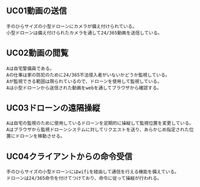 ## UC01動画の送信
    手のひらサイズの小型ドローンにカメラが備え付けられている。  
    小型ドローンは備え付けられたカメラを通して24/365動画を送信している。

## UC02動画の閲覧
    Aは自宅警備員である。  
    Aの仕事は家の防犯のために24/365不法侵入者がいないかどうか監視している。  
    Aが監視できる範囲は限られているので、ドローンを使用して監視している。  
    Aは小型ドローンから送信された動画をwebを通してブラウザから確認する。  

## UC03ドローンの遠隔操縦
    Aは自宅の監視のために使用しているドローンを定期的に操縦して監視位置を変更している。  
    Aはブラウザから監視ドローンシステムに対してリクエストを送り、あらかじめ指定された位置にドローンを移動させる。  

## UC04クライアントからの命令受信
    手のひらサイズの小型ドローンにはwifiを経由して通信を行える機能を備えている。
    ドローンは24/365命令を付けてつけており、命令に従って操縦が行われる。